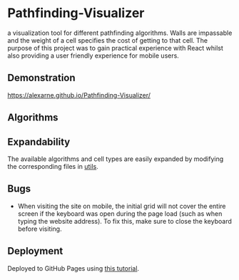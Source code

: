 # Pathfinding-Visualizer

a visualization tool for different pathfinding algorithms. Walls are impassable and the weight of a cell specifies the cost of getting to that cell. The purpose of this project was to gain practical experience with React whilst also providing a user friendly experience for mobile users.

## Demonstration

https://alexarne.github.io/Pathfinding-Visualizer/

## Algorithms

## Expandability

The available algorithms and cell types are easily expanded by modifying the corresponding files in [utils](./src/utils/).

## Bugs

* When visiting the site on mobile, the initial grid will not cover the entire screen if the keyboard was open during the page load (such as when typing the website address). To fix this, make sure to close the keyboard before visiting.

## Deployment

Deployed to GitHub Pages using [this tutorial](https://youtu.be/XhoWXhyuW_I).
